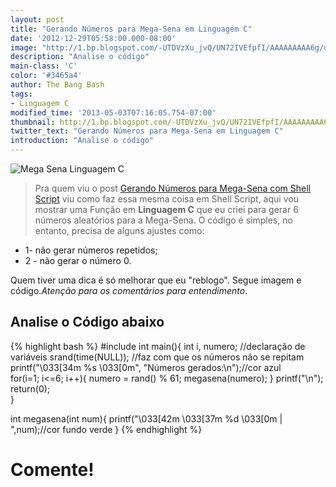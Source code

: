 ```yaml
---
layout: post
title: "Gerando Números para Mega-Sena em Linguagem C"
date: '2012-12-29T05:58:00.000-08:00'
image: "http://1.bp.blogspot.com/-UTDVzXu_jvQ/UN72IVEfpfI/AAAAAAAAA6g/usJ3CAiigOs/s72-c/btnmegasena4512463.jpg"
description: "Analise o código"
main-class: 'C'
color: '#3465a4'
author: The Bang Bash
tags:
- Linguagem C
modified_time: '2013-05-03T07:16:05.754-07:00'
thumbnail: http://1.bp.blogspot.com/-UTDVzXu_jvQ/UN72IVEfpfI/AAAAAAAAA6g/usJ3CAiigOs/s72-c/btnmegasena4512463.jpg
twitter_text: "Gerando Números para Mega-Sena em Linguagem C"
introduction: "Analise o código"
---
```


![Mega Sena Linguagem C](http://1.bp.blogspot.com/-3ChE1_pZc7k/UN72M3BJ_oI/AAAAAAAAA6s/cmhjhdN8DQU/s400/megasena%2Bna%2Blinguagem%2BC.png)

> Pra quem viu o post [Gerando Números para Mega-Sena com Shell Script](http://terminalroot.com.br/2015/01/gerando-numeros-para-mega-sena-com.html) viu como faz essa mesma coisa em Shell Script, aqui vou mostrar uma Função em __Linguagem C__ que eu criei para gerar 6 números aleatórios para a Mega-Sena. O código é simples, no entanto, precisa de alguns ajustes como: 

* 1- não gerar números repetidos; 
* 2 - não gerar o número 0. 

Quem tiver uma dica é só melhorar que eu "reblogo". Segue imagem e código.*Atenção para os comentários para entendimento*.

## Analise o Código abaixo

{% highlight bash %}
#include 
int main(){ 
 int i, numero; //declaração de variáveis 
 srand(time(NULL)); //faz com que os números não se repitam 
 printf("\033[34m %s \033[0m", "Números gerados:\n");//cor azul  
 for(i=1; i<=6; i++){
  numero = rand() % 61;
  megasena(numero);
 } 
 printf("\n"); 
 return(0);  
}

int megasena(int num){ 
 printf("\033[42m \033[37m %d \033[0m | ",num);//cor fundo verde
} 
{% endhighlight %}

# Comente!
